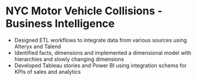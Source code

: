 # NYC Motor Vehicle Collisions - Business Intelligence
- Designed ETL workflows to integrate data from various sources using Alteryx and Talend 
- Identified facts, dimensions and implemented a dimensional model with hierarchies and slowly changing dimensions 
- Developed Tableau stories and Power BI using integration schema for KPIs of sales and analytics 
